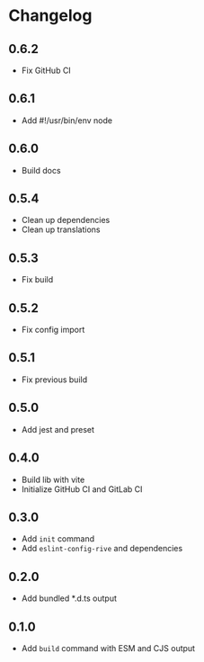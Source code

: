 # Changelog

## 0.6.2

- Fix GitHub CI

## 0.6.1

- Add #!/usr/bin/env node

## 0.6.0

- Build docs

## 0.5.4

- Clean up dependencies
- Clean up translations

## 0.5.3

- Fix build

## 0.5.2

- Fix config import

## 0.5.1

- Fix previous build

## 0.5.0

- Add jest and preset

## 0.4.0

- Build lib with vite
- Initialize GitHub CI and GitLab CI

## 0.3.0

- Add `init` command
- Add `eslint-config-rive` and dependencies

## 0.2.0

- Add bundled \*.d.ts output

## 0.1.0

- Add `build` command with ESM and CJS output
